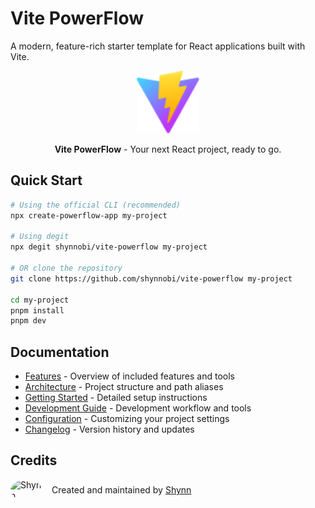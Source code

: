# Vite PowerFlow

A modern, feature-rich starter template for React applications built with Vite.

<div align="center">
  <img src="public/vite.svg" alt="Vite Logo" width="100" />
  <br />
  <p>
    <strong>Vite PowerFlow</strong> - Your next React project, ready to go.
  </p>
</div>

## Quick Start

```bash
# Using the official CLI (recommended)
npx create-powerflow-app my-project

# Using degit
npx degit shynnobi/vite-powerflow my-project

# OR clone the repository
git clone https://github.com/shynnobi/vite-powerflow my-project

cd my-project
pnpm install
pnpm dev
```

## Documentation

- [Features](docs/features.md) - Overview of included features and tools
- [Architecture](docs/architecture.md) - Project structure and path aliases
- [Getting Started](docs/getting-started.md) - Detailed setup instructions
- [Development Guide](docs/development.md) - Development workflow and tools
- [Configuration](docs/configuration.md) - Customizing your project settings
- [Changelog](CHANGELOG.md) - Version history and updates

## Credits

<div align="left" style="display: flex; align-items: center; gap: 1rem;">
  <img src="https://github.com/shynnobi.png" alt="Shynn" width="50" style="border-radius: 50%;" />
  <div>
    Created and maintained by <a href="https://github.com/shynnobi">Shynn</a>
  </div>
</div>
